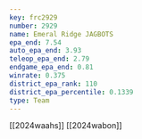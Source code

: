 ```yaml
---
key: frc2929
number: 2929
name: Emeral Ridge JAGBOTS
epa_end: 7.54
auto_epa_end: 3.93
teleop_epa_end: 2.79
endgame_epa_end: 0.81
winrate: 0.375
district_epa_rank: 110
district_epa_percentile: 0.1339
type: Team
---
```

[[2024waahs]]
[[2024wabon]]
